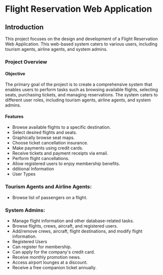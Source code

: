 
# Flight Reservation Web Application

## Introduction
This project focuses on the design and development of a Flight Reservation Web Application. This web-based system caters to various users, including tourism agents, airline agents, and system admins.

### Project Overview
#### Objective
The primary goal of the project is to create a comprehensive system that enables users to perform tasks such as browsing available flights, selecting seats, purchasing tickets, and managing reservations. The system caters to different user roles, including tourism agents, airline agents, and system admins.

#### Features
- Browse available flights to a specific destination.
- Select desired flights and seats.
- Graphically browse seat maps.
- Choose ticket cancellation insurance.
- Make payments using credit cards.
- Receive tickets and payment receipts via email.
- Perform flight cancellations.
- Allow registered users to enjoy membership benefits.
- dditional Information
- User Types

### Tourism Agents and Airline Agents:
- Browse list of passengers on a flight.

### System Admins:
- Manage flight information and other database-related tasks.
- Browse flights, crews, aircraft, and registered users.
- Add/remove crews, aircraft, flight destinations, and modify flight information.
- Registered Users
- Can register for membership.
- Can apply for the company's credit card.
- Receive monthly promotion news.
- Access airport lounges at a discount.
- Receive a free companion ticket annually.
